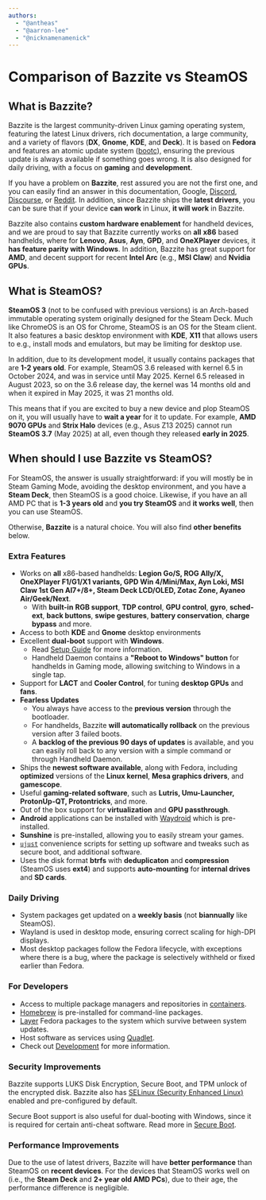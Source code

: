 ```yaml
---
authors:
  - "@antheas"
  - "@aarron-lee"
  - "@nicknamenamenick"
---
```


# Comparison of Bazzite vs SteamOS

## What is Bazzite?

Bazzite is the largest community-driven Linux gaming operating system, featuring the latest Linux drivers, rich documentation, a large community, and a variety of flavors (**DX**, **Gnome**, **KDE**, and **Deck**). It is based on **Fedora** and features an atomic update system ([bootc](https://github.com/bootc-dev/bootc)), ensuring the previous update is always available if something goes wrong. It is also designed for daily driving, with a focus on **gaming** and **development**.

If you have a problem on **Bazzite**, rest assured you are not the first one, and you can easily find an answer in this documentation, Google, [Discord](https://discord.bazzite.gg), [Discourse](https://universal-blue.discourse.group/c/bazzite/), or [Reddit](https://reddit.com/r/bazzite). In addition, since Bazzite ships the **latest drivers**, you can be sure that if your device **can work** in Linux, **it will work** in Bazzite.

Bazzite also contains **custom hardware enablement** for handheld devices, and we are proud to say that Bazzite currently works on **all** **x86** based handhelds, where for **Lenovo**, **Asus**, **Ayn**, **GPD**, and **OneXPlayer** devices, it **has feature parity with Windows**. In addition, Bazzite has great support for **AMD**, and decent support for recent **Intel Arc** (e.g., **MSI Claw**) and **Nvidia GPUs**.

## What is SteamOS?
**SteamOS 3** (not to be confused with previous versions) is an Arch-based immutable operating system originally designed for the Steam Deck. Much like ChromeOS is an OS for Chrome, SteamOS is an OS for the Steam client. It also features a basic desktop environment with **KDE**, **X11** that allows users to e.g., install mods and emulators, but may be limiting for desktop use.

In addition, due to its development model, it usually contains packages that are **1-2 years old**. For example, SteamOS 3.6 released with kernel 6.5 in October 2024, and was in service until May 2025. Kernel 6.5 released in August 2023, so on the 3.6 release day, the kernel was 14 months old and when it expired in May 2025, it was 21 months old.

This means that if you are excited to buy a new device and plop SteamOS on it, you will usually have to **wait a year** for it to update. For example, **AMD 9070 GPUs** and **Strix Halo** devices (e.g., Asus Z13 2025) cannot run **SteamOS 3.7** (May 2025) at all, even though they released **early in 2025**.

## When should I use Bazzite vs SteamOS?
For SteamOS, the answer is usually straightforward: if you will mostly be in Steam Gaming Mode, avoiding the desktop environment, and you have a **Steam Deck**, then SteamOS is a good choice. Likewise, if you have an all AMD PC that is **1-3 years old** and **you try SteamOS** and **it works well**, then you can use SteamOS.

Otherwise, **Bazzite** is a natural choice. You will also find **other benefits** below.

### Extra Features
- Works on **all** x86-based handhelds: **Legion Go/S, ROG Ally/X, OneXPlayer F1/G1/X1 variants, GPD Win 4/Mini/Max, Ayn Loki, MSI Claw 1st Gen AI7+/8+, Steam Deck LCD/OLED, Zotac Zone, Ayaneo Air/Geek/Next**.
  - With **built-in** **RGB support**, **TDP control**, **GPU control**, **gyro**, **sched-ext**, **back buttons**, **swipe gestures**, **battery conservation**, **charge bypass** and more.
- Access to both **KDE** and **Gnome** desktop environments
- Excellent **dual-boot** support with **Windows**.
  - Read [Setup Guide](/General/Installation_Guide/dual_boot_setup_guide/) for more information.
  - Handheld Daemon contains a **"Reboot to Windows" button** for handhelds in Gaming mode, allowing switching to Windows in a single tap.
- Support for **LACT** and **Cooler Control**, for tuning **desktop GPUs** and **fans**.
- **Fearless Updates**
  - You always have access to the **previous version** through the bootloader.
  - For handhelds, Bazzite **will automatically rollback** on the previous version after 3 failed boots.
  - A **backlog of the previous 90 days of updates** is available, and you can easily roll back to any version with a simple command or through Handheld Daemon.
- Ships the **newest software available**, along with Fedora, including **optimized** versions of the **Linux kernel**, **Mesa graphics drivers**, and **gamescope**.
- Useful **gaming-related software**, such as **Lutris, Umu-Launcher, ProtonUp-QT, Protontricks**, and more.
- Out of the box support for **virtualization** and **GPU passthrough**.
- **Android** applications can be installed with [Waydroid](/Installing_and_Managing_Software/Waydroid_Setup_Guide.md) which is pre-installed.
- **Sunshine** is pre-installed, allowing you to easily stream your games.
- [`ujust`](/Installing_and_Managing_Software/ujust.md) convenience scripts for setting up software and tweaks such as secure boot, and additional software.
- Uses the disk format **btrfs** with **deduplicaton** and **compression** (SteamOS uses **ext4**) and supports **auto-mounting** for **internal drives** and **SD cards**.

### Daily Driving
- System packages get updated on a **weekly basis** (not **biannually** like SteamOS).
- Wayland is used in desktop mode, ensuring correct scaling for high-DPI displays.
- Most desktop packages follow the Fedora lifecycle, with exceptions where there is a bug, where the package is selectively withheld or fixed earlier than Fedora.

### For Developers

- Access to multiple package managers and repositories in [containers](/Installing_and_Managing_Software/Distrobox.md).
- [Homebrew](https://brew.sh/) is pre-installed for command-line packages.
- [Layer](/Installing_and_Managing_Software/rpm-ostree.md) Fedora packages to the system which survive between system updates.
- Host software as services using [Quadlet](/Installing_and_Managing_Software/Quadlet.md).
- Check out [Development](/Dev/index.md) for more information.

### Security Improvements
Bazzite supports LUKS Disk Encryption, Secure Boot, and TPM unlock of the encrypted disk. Bazzite also has [SELinux (Security Enhanced Linux)](https://www.redhat.com/en/topics/linux/what-is-selinux) enabled and pre-configured by default.

Secure Boot support is also useful for dual-booting with Windows, since it is required for certain anti-cheat software. Read more in [Secure Boot](/General/Installation_Guide/secure_boot.md).

### Performance Improvements
Due to the use of latest drivers, Bazzite will have **better performance** than SteamOS on **recent devices**. For the devices that SteamOS works well on (i.e., the **Steam Deck** and **2+ year old AMD PCs**), due to their age, the performance difference is negligible.